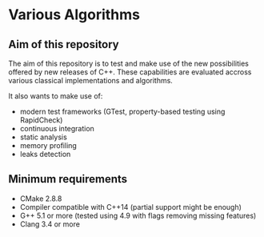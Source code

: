 # Various Algorithms

## Aim of this repository

The aim of this repository is to test and make use of the new possibilities offered by new releases of C++.
These capabilities are evaluated accross various classical implementations and algorithms.

It also wants to make use of:
- modern test frameworks (GTest, property-based testing using RapidCheck)
- continuous integration
- static analysis
- memory profiling
- leaks detection

## Minimum requirements

- CMake 2.8.8
- Compiler compatible with C++14 (partial support might be enough)
 - G++ 5.1 or more (tested using 4.9 with flags removing missing features)
 - Clang 3.4 or more
